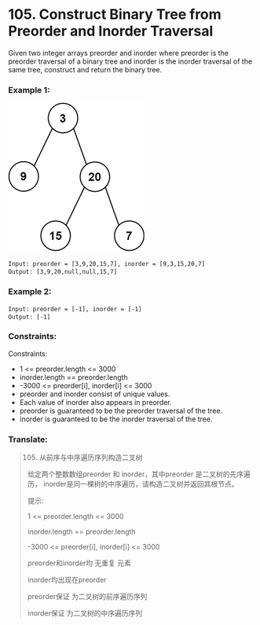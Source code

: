 # 105. Construct Binary Tree from Preorder and Inorder Traversal

Given two integer arrays preorder and inorder where preorder is the preorder traversal of a binary tree and inorder is the inorder traversal of the same tree, construct and return the binary tree.

### Example 1:

![image description](tree.jpeg)

```
Input: preorder = [3,9,20,15,7], inorder = [9,3,15,20,7]
Output: [3,9,20,null,null,15,7]
```

### Example 2:

```
Input: preorder = [-1], inorder = [-1]
Output: [-1]
```


### Constraints:

Constraints:

* 1 <= preorder.length <= 3000
* inorder.length == preorder.length
* -3000 <= preorder[i], inorder[i] <= 3000
* preorder and inorder consist of unique values.
* Each value of inorder also appears in preorder.
* preorder is guaranteed to be the preorder traversal of the tree.
* inorder is guaranteed to be the inorder traversal of the tree.

### Translate:

> 105. 从前序与中序遍历序列构造二叉树
> 
> 给定两个整数数组preorder 和 inorder，其中preorder 是二叉树的先序遍历， inorder是同一棵树的中序遍历，请构造二叉树并返回其根节点。
> 
> 提示:
> 
> 1 <= preorder.length <= 3000
> 
> inorder.length == preorder.length
> 
> -3000 <= preorder[i], inorder[i] <= 3000
> 
> preorder和inorder均 无重复 元素
> 
> inorder均出现在preorder
> 
> preorder保证 为二叉树的前序遍历序列
> 
> inorder保证 为二叉树的中序遍历序列